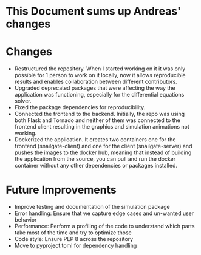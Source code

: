 # This Document sums up Andreas' changes

# Changes

- Restructured the repository. When I started working on it it was only possible for 1 person to work on it locally, now it allows reproducible results and enables collaboration between different contributors.
- Upgraded deprecated packages that were affecting the way the application was functioning, especially for the differential equations solver.
- Fixed the package dependencies for reproducibility.
- Connected the frontend to the backend. Initially, the repo was using both Flask and Tornado and neither of them was connected to the frontend client resulting in the graphics and simulation animations not working.
- Dockerized the application. It creates two containers one for the frontend (snailgate-client) and one for the client (snailgate-server) and pushes the images to the docker hub, meaning that instead of building the application from the source, you can pull and run the docker container without any other dependencies or packages installed.


# Future Improvements

- Improve testing and documentation of the simulation package
- Error handling: Ensure that we capture edge cases and un-wanted user behavior
- Performance: Perform a profiling of the code to understand which parts take most of the time and try to optimize those
- Code style: Ensure PEP 8 across the repository
- Move to pyproject.toml for dependency handling
